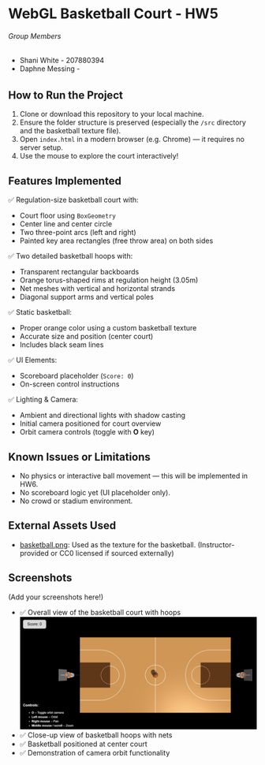 # WebGL Basketball Court - HW5

###### Group Members ############

- Shani White - 207880394   
- Daphne Messing - 

###### ######################

## How to Run the Project

1. Clone or download this repository to your local machine.
2. Ensure the folder structure is preserved (especially the `/src` directory and the basketball texture file).
3. Open `index.html` in a modern browser (e.g. Chrome) — it requires no server setup.
4. Use the mouse to explore the court interactively!

## Features Implemented

✅ Regulation-size basketball court with:
- Court floor using `BoxGeometry`
- Center line and center circle
- Two three-point arcs (left and right)
- Painted key area rectangles (free throw area) on both sides

✅ Two detailed basketball hoops with:
- Transparent rectangular backboards
- Orange torus-shaped rims at regulation height (3.05m)
- Net meshes with vertical and horizontal strands
- Diagonal support arms and vertical poles

✅ Static basketball:
- Proper orange color using a custom basketball texture
- Accurate size and position (center court)
- Includes black seam lines

✅ UI Elements:
- Scoreboard placeholder (`Score: 0`)
- On-screen control instructions

✅ Lighting & Camera:
- Ambient and directional lights with shadow casting
- Initial camera positioned for court overview
- Orbit camera controls (toggle with **O** key)

## Known Issues or Limitations

- No physics or interactive ball movement — this will be implemented in HW6.
- No scoreboard logic yet (UI placeholder only).
- No crowd or stadium environment.

## External Assets Used

- [basketball.png](./src/textures/basketball.png): Used as the texture for the basketball. (Instructor-provided or CC0 licensed if sourced externally)

## Screenshots

(Add your screenshots here!)

- ✅ Overall view of the basketball court with hoops  
![](screenshots/full_court.png)
- ✅ Close-up view of basketball hoops with nets  
- ✅ Basketball positioned at center court  
- ✅ Demonstration of camera orbit functionality  
